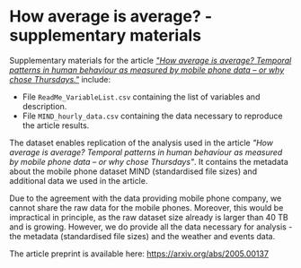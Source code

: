 # How average is average? - supplementary materials

Supplementary materials for the article [_"How average is average? Temporal patterns in human behaviour as measured by mobile phone data – or why chose Thursdays."_](https://arxiv.org/abs/2005.00137) include:

* File `ReadMe_VariableList.csv` containing the list of variables and description.
* File `MIND_hourly_data.csv` containing the data necessary to reproduce the article results.

The dataset enables replication of the analysis used in the article _"How average is average? Temporal patterns in human behaviour as measured by mobile phone data – or why chose Thursdays"_. It contains the metadata about the mobile phone dataset MIND (standardised file sizes) and additional data we used in the article.

Due to the agreement with the data providing mobile phone company, we cannot share the raw data for the mobile phones. Moreover, this would be impractical in principle, as the raw dataset size already is larger than 40 TB and is growing. However, we do provide all the data necessary for analysis - the metadata (standardised file sizes) and the weather and events data.

The article preprint is available here: https://arxiv.org/abs/2005.00137
